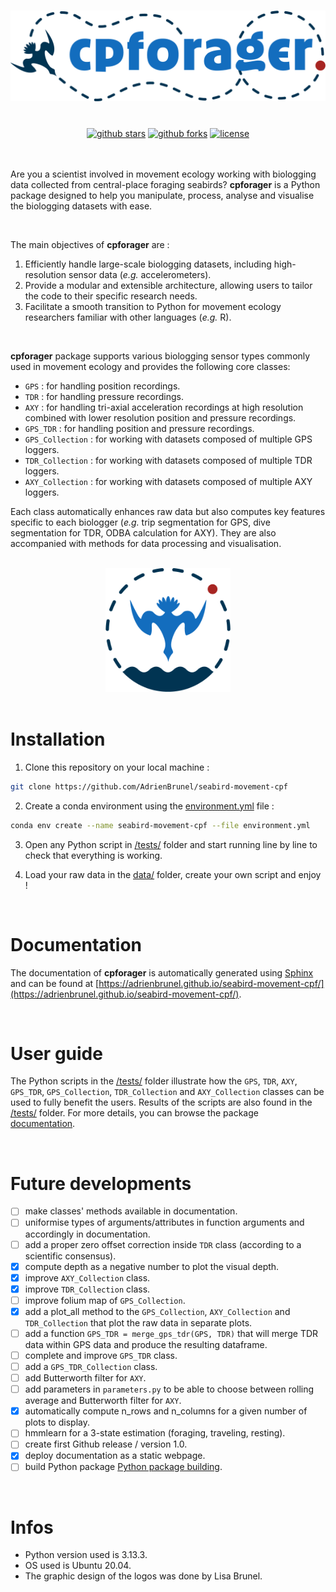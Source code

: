 <h1 align="center">
  <img src="sphinx-doc/_static/images/logo_cpforager_text_color.png" alt="cpforager text logo with colors" width="600">
</h1><br>

<div align="center">
  <a href="https://github.com/AdrienBrunel/seabird-movement-cpf/stargazers"><img alt="github stars" src="https://img.shields.io/github/stars/AdrienBrunel/seabird-movement-cpf"></a>
  <a href="https://github.com/AdrienBrunel/seabird-movement-cpf/forks"><img alt="github forks" src="https://img.shields.io/github/forks/AdrienBrunel/seabird-movement-cpf"></a>
  <a href="https://github.com/AdrienBrunel/seabird-movement-cpf/blob/master/LICENSE"><img alt="license" src="https://img.shields.io/badge/license-AGPLv3-blue"></a>
</div><br>

<br>

Are you a scientist involved in movement ecology working with biologging data collected from central-place foraging seabirds? **cpforager** is a Python package designed to help you manipulate, process, analyse and visualise the biologging datasets with ease.

<br>

The main objectives of **cpforager** are :  
1. Efficiently handle large-scale biologging datasets, including high-resolution sensor data (*e.g.* accelerometers).
2. Provide a modular and extensible architecture, allowing users to tailor the code to their specific research needs.
3. Facilitate a smooth transition to Python for movement ecology researchers familiar with other languages (*e.g.* R).

<br>

**cpforager** package supports various biologging sensor types commonly used in movement ecology and provides the following core classes:
* `GPS` : for handling position recordings. 
* `TDR` : for handling pressure recordings.
* `AXY` : for handling tri-axial acceleration recordings at high resolution combined with lower resolution position and pressure recordings.
* `GPS_TDR` : for handling position and pressure recordings.
* `GPS_Collection` : for working with datasets composed of multiple GPS loggers.
* `TDR_Collection` : for working with datasets composed of multiple TDR loggers.
* `AXY_Collection` : for working with datasets composed of multiple AXY loggers.

Each class automatically enhances raw data but also computes key features specific to each biologger (*e.g.* trip segmentation for GPS, dive segmentation for TDR, ODBA calculation for AXY). They are also accompanied with methods for data processing and visualisation.

<br>

<div align="center">
  <img src="sphinx-doc/_static/images/logo_cpforager_color.png" alt="cpforager logo with colors" width="200">
</div>

<br>

# Installation

1. Clone this repository on your local machine :
```bash
git clone https://github.com/AdrienBrunel/seabird-movement-cpf
```

2. Create a conda environment using the [environment.yml](environment.yml) file :
```bash
conda env create --name seabird-movement-cpf --file environment.yml
```

3. Open any Python script in [/tests/](./tests/) folder and start running line by line to check that everything is working.

4. Load your raw data in the [data/](./data/) folder, create your own script and enjoy !

<br>

# Documentation

The documentation of **cpforager** is automatically generated using [Sphinx](https://www.sphinx-doc.org/en/master/index.html) and can be found at [https://adrienbrunel.github.io/seabird-movement-cpf/](https://adrienbrunel.github.io/seabird-movement-cpf/).  

<!-- Using [Sphinx](https://www.sphinx-doc.org/en/master/index.html), the entire documentation of **cpforager** package is automatically generated with the following bash command lines :

```bash
cd sphinx-doc/
make clean
rm -rfv generated/
make html
```

The resulting html documentation is generated in the [/sphinx-doc/_build/html/](./sphinx-doc/_build/html/) folder. In order to browse the entire documentation, you just have to double-click on the [index.html](./sphinx-doc/_build/html/index.html) file. -->

<br>

# User guide 

The Python scripts in the [/tests/](./tests/) folder illustrate how the `GPS`, `TDR`, `AXY`, `GPS_TDR`, `GPS_Collection`, `TDR_Collection` and `AXY_Collection` classes can be used to fully benefit the users. Results of the scripts are also found in the [/tests/](./tests/) folder. For more details, you can browse the package [documentation](https://adrienbrunel.github.io/seabird-movement-cpf/).

<br>

# Future developments
- [ ] make classes' methods available in documentation.
- [ ] uniformise types of arguments/attributes in function arguments and accordingly in documentation.
- [ ] add a proper zero offset correction inside `TDR` class (according to a scientific consensus).
- [x] compute depth as a negative number to plot the visual depth.
- [x] improve `AXY_Collection` class.
- [x] improve `TDR_Collection` class.
- [ ] improve folium map of `GPS_Collection`.
- [x] add a plot_all method to the `GPS_Collection`, `AXY_Collection` and `TDR_Collection` that plot the raw data in separate plots.
- [ ] add a function `GPS_TDR = merge_gps_tdr(GPS, TDR)` that will merge TDR data within GPS data and produce the resulting dataframe.
- [ ] complete and improve `GPS_TDR` class.
- [ ] add a `GPS_TDR_Collection` class.
- [ ] add Butterworth filter for `AXY`.
- [ ] add parameters in `parameters.py` to be able to choose between rolling average and Butterworth filter for `AXY`.
- [x] automatically compute n_rows and n_columns for a given number of plots to display.
- [ ] hmmlearn for a 3-state estimation (foraging, traveling, resting).
- [ ] create first Github release / version 1.0. 
- [x] deploy documentation as a static webpage.
- [ ] build Python package [Python package building](https://packaging.python.org/en/latest/tutorials/packaging-projects/).

<br>

# Infos
* Python version used is 3.13.3.
* OS used is Ubuntu 20.04.
* The graphic design of the logos was done by Lisa Brunel.